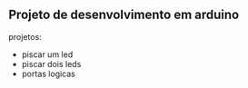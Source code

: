 ## Projeto de desenvolvimento em arduino
projetos:
* piscar um led
* piscar dois leds
* portas logicas
  
